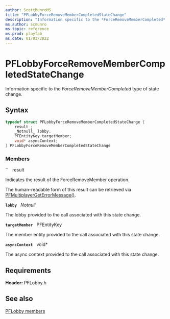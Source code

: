 ```yaml
---
author: ScottMunroMS
title: "PFLobbyForceRemoveMemberCompletedStateChange"
description: "Information specific to the *ForceRemoveMemberCompleted* type of state change."
ms.author: scmunro
ms.topic: reference
ms.prod: playfab
ms.date: 01/03/2022
---
```


# PFLobbyForceRemoveMemberCompletedStateChange  

Information specific to the *ForceRemoveMemberCompleted* type of state change.  

## Syntax  
  
```cpp
typedef struct PFLobbyForceRemoveMemberCompletedStateChange {  
    result ;  
    _Notnull_ lobby;  
    PFEntityKey targetMember;  
    void* asyncContext;  
} PFLobbyForceRemoveMemberCompletedStateChange  
```
  
### Members  
  
**``** &nbsp; result  
  
Indicates the result of the ForceRemoveMember operation.
  
The human-readable form of this result can be retrieved via [PFMultiplayerGetErrorMessage()](../../pfmultiplayer/functions/pfmultiplayergeterrormessage.md).
  
**`lobby`** &nbsp; _Notnull_  
  
The lobby provided to the call associated with this state change.
  
**`targetMember`** &nbsp; PFEntityKey  
  
The member entity provided to the call associated with this state change.
  
**`asyncContext`** &nbsp; void*  
  
The async context provided to the call associated with this state change.
  
  
## Requirements  
  
**Header:** PFLobby.h
  
## See also  
[PFLobby members](../pflobby_members.md)  

  
  

